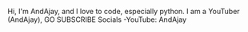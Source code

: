 Hi, I'm AndAjay, and I love to code, especially python. I am a YouTuber (AndAjay), GO SUBSCRIBE
Socials
-YouTube: AndAjay
